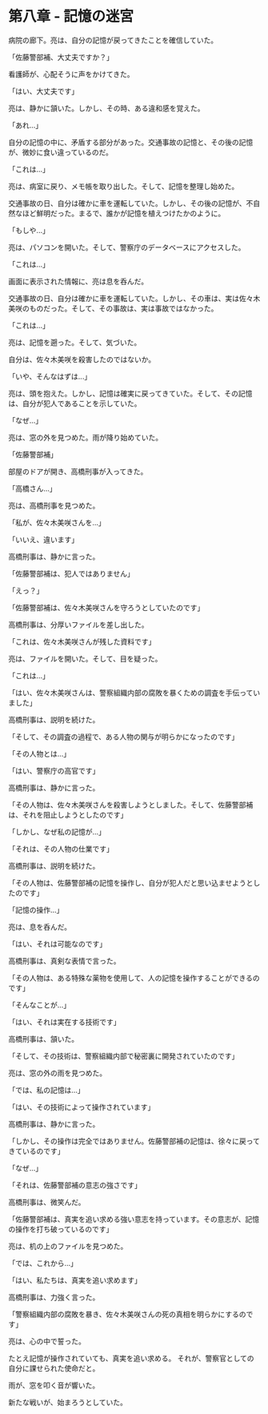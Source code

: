 # 第八章 - 記憶の迷宮

病院の廊下。亮は、自分の記憶が戻ってきたことを確信していた。

「佐藤警部補、大丈夫ですか？」

看護師が、心配そうに声をかけてきた。

「はい、大丈夫です」

亮は、静かに頷いた。しかし、その時、ある違和感を覚えた。

「あれ...」

自分の記憶の中に、矛盾する部分があった。交通事故の記憶と、その後の記憶が、微妙に食い違っているのだ。

「これは...」

亮は、病室に戻り、メモ帳を取り出した。そして、記憶を整理し始めた。

交通事故の日、自分は確かに車を運転していた。しかし、その後の記憶が、不自然なほど鮮明だった。まるで、誰かが記憶を植えつけたかのように。

「もしや...」

亮は、パソコンを開いた。そして、警察庁のデータベースにアクセスした。

「これは...」

画面に表示された情報に、亮は息を呑んだ。

交通事故の日、自分は確かに車を運転していた。しかし、その車は、実は佐々木美咲のものだった。そして、その事故は、実は事故ではなかった。

「これは...」

亮は、記憶を遡った。そして、気づいた。

自分は、佐々木美咲を殺害したのではないか。

「いや、そんなはずは...」

亮は、頭を抱えた。しかし、記憶は確実に戻ってきていた。そして、その記憶は、自分が犯人であることを示していた。

「なぜ...」

亮は、窓の外を見つめた。雨が降り始めていた。

「佐藤警部補」

部屋のドアが開き、高橋刑事が入ってきた。

「高橋さん...」

亮は、高橋刑事を見つめた。

「私が、佐々木美咲さんを...」

「いいえ、違います」

高橋刑事は、静かに言った。

「佐藤警部補は、犯人ではありません」

「えっ？」

「佐藤警部補は、佐々木美咲さんを守ろうとしていたのです」

高橋刑事は、分厚いファイルを差し出した。

「これは、佐々木美咲さんが残した資料です」

亮は、ファイルを開いた。そして、目を疑った。

「これは...」

「はい、佐々木美咲さんは、警察組織内部の腐敗を暴くための調査を手伝っていました」

高橋刑事は、説明を続けた。

「そして、その調査の過程で、ある人物の関与が明らかになったのです」

「その人物とは...」

「はい、警察庁の高官です」

高橋刑事は、静かに言った。

「その人物は、佐々木美咲さんを殺害しようとしました。そして、佐藤警部補は、それを阻止しようとしたのです」

「しかし、なぜ私の記憶が...」

「それは、その人物の仕業です」

高橋刑事は、説明を続けた。

「その人物は、佐藤警部補の記憶を操作し、自分が犯人だと思い込ませようとしたのです」

「記憶の操作...」

亮は、息を呑んだ。

「はい、それは可能なのです」

高橋刑事は、真剣な表情で言った。

「その人物は、ある特殊な薬物を使用して、人の記憶を操作することができるのです」

「そんなことが...」

「はい、それは実在する技術です」

高橋刑事は、頷いた。

「そして、その技術は、警察組織内部で秘密裏に開発されていたのです」

亮は、窓の外の雨を見つめた。

「では、私の記憶は...」

「はい、その技術によって操作されています」

高橋刑事は、静かに言った。

「しかし、その操作は完全ではありません。佐藤警部補の記憶は、徐々に戻ってきているのです」

「なぜ...」

「それは、佐藤警部補の意志の強さです」

高橋刑事は、微笑んだ。

「佐藤警部補は、真実を追い求める強い意志を持っています。その意志が、記憶の操作を打ち破っているのです」

亮は、机の上のファイルを見つめた。

「では、これから...」

「はい、私たちは、真実を追い求めます」

高橋刑事は、力強く言った。

「警察組織内部の腐敗を暴き、佐々木美咲さんの死の真相を明らかにするのです」

亮は、心の中で誓った。

たとえ記憶が操作されていても、真実を追い求める。
それが、警察官としての自分に課せられた使命だと。

雨が、窓を叩く音が響いた。

新たな戦いが、始まろうとしていた。 
